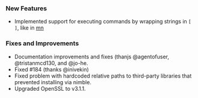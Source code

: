 ### New Features 

* Implemented support for executing commands by wrapping strings in `[ ]`, like in [mn](https://h3rald.com/mn)

### Fixes and Improvements

* Documentation improvements and fixes (thanjs @agentofuser, @tristanmcd130, and @jo-he.
* Fixed #184 (thanks @inivekin)
* Fixed problem with hardcoded relative paths to third-party libraries that prevented installing via nimble.
* Upgraded OpenSSL to v3.1.1.
